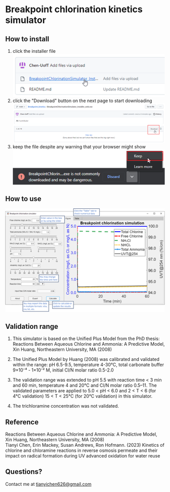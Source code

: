 # Breakpoint chlorination kinetics simulator
## How to install
1. click the installer file<br />
![click the installer](assets/screen1.png)
2. click the "Download" button on the next page to start downloading
![click the download button](assets/screen2.png)
3. keep the file despite any warning that your browser might show<br />
![keep the file despite the warning](assets/screen3.png) 
## How to use
![simulator instruction](assets/simulator1.png) 
## Validation range
1. This simulator is based on the Unified Plus Model from the PhD thesis: Reactions Between Aqueous Chlorine and Ammonia: A Predictive Model, Xin Huang, Northeastern University, MA (2008)

2. The Unified Plus Model by Huang (2008) was calibrated and validated within the range: pH 6.5-9.5, temperature 4-30°C, total carbonate buffer 9×10⁻⁴ - 1×10⁻² M, initial Cl/N molar ratio 0.5-2.0

3. The validation range was extended to pH 5.5 with reaction time < 3 min and 60 min, temperature 4 and 20°C and Cl/N molar ratio 0.5–11. The validated parameters are applied to 5.0 < pH < 6.0 and 2 < T < 6 (for 4°C validation) 15 < T < 25°C (for 20°C validation) in this simulator.

4. The trichloramine concentration was not validated.
## Reference
Reactions Between Aqueous Chlorine and Ammonia: A Predictive Model, Xin Huang, Northeastern University, MA (2008)<br />
Tianyi Chen, Erin Mackey, Susan Andrews, Ron Hofmann. (2023) Kinetics of chlorine and chloramine reactions in reverse osmosis permeate and their impact on radical formation during UV advanced oxidation for water reuse
## Questions?
Contact me at tianyichen626@gmail.com
